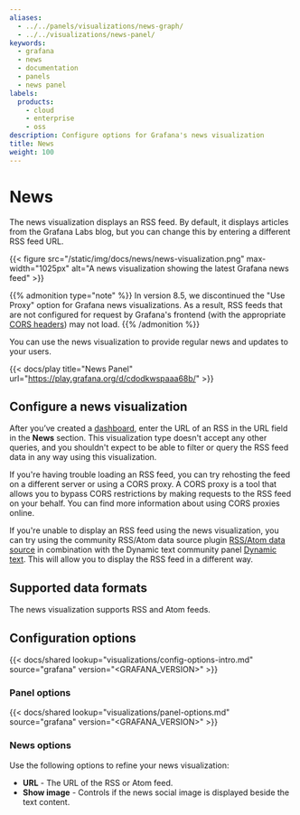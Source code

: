 ```yaml
---
aliases:
  - ../../panels/visualizations/news-graph/
  - ../../visualizations/news-panel/
keywords:
  - grafana
  - news
  - documentation
  - panels
  - news panel
labels:
  products:
    - cloud
    - enterprise
    - oss
description: Configure options for Grafana's news visualization
title: News
weight: 100
---
```


# News

The news visualization displays an RSS feed. By default, it displays articles from the Grafana Labs blog, but you can change this by entering a different RSS feed URL.

{{< figure src="/static/img/docs/news/news-visualization.png" max-width="1025px" alt="A news visualization showing the latest Grafana news feed" >}}

{{% admonition type="note" %}}
In version 8.5, we discontinued the "Use Proxy" option for Grafana news visualizations. As a result, RSS feeds that are not configured for request by Grafana's frontend (with the appropriate [CORS headers](https://developer.mozilla.org/en-US/docs/Web/HTTP/CORS)) may not load.
{{% /admonition %}}

You can use the news visualization to provide regular news and updates to your users.

{{< docs/play title="News Panel" url="https://play.grafana.org/d/cdodkwspaaa68b/" >}}

## Configure a news visualization

After you’ve created a [dashboard](https://grafana.com/docs/grafana/<GRAFANA_VERSION>/dashboards/build-dashboards/create-dashboard/), enter the URL of an RSS in the URL field in the **News** section. This visualization type doesn't accept any other queries, and you shouldn't expect to be able to filter or query the RSS feed data in any way using this visualization.

If you're having trouble loading an RSS feed, you can try rehosting the feed on a different server or using a CORS proxy. A CORS proxy is a tool that allows you to bypass CORS restrictions by making requests to the RSS feed on your behalf. You can find more information about using CORS proxies online.

If you're unable to display an RSS feed using the news visualization, you can try using the community RSS/Atom data source plugin [RSS/Atom data source](https://grafana.com/grafana/plugins/volkovlabs-rss-datasource/) in combination with the Dynamic text community panel [Dynamic text](https://grafana.com/grafana/plugins/marcusolsson-dynamictext-panel/). This will allow you to display the RSS feed in a different way.

## Supported data formats

The news visualization supports RSS and Atom feeds.

## Configuration options

{{< docs/shared lookup="visualizations/config-options-intro.md" source="grafana" version="<GRAFANA_VERSION>" >}}

### Panel options

{{< docs/shared lookup="visualizations/panel-options.md" source="grafana" version="<GRAFANA_VERSION>" >}}

### News options

Use the following options to refine your news visualization:

- **URL** - The URL of the RSS or Atom feed.
- **Show image** - Controls if the news social image is displayed beside the text content.
